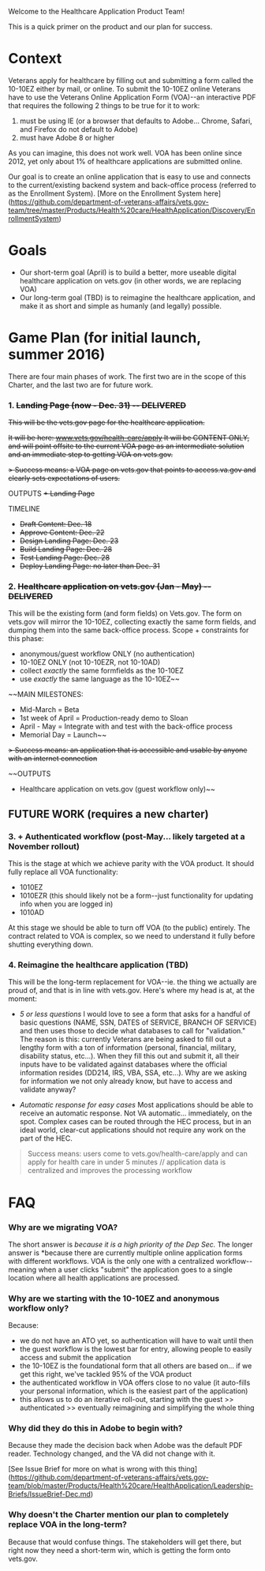 Welcome to the Healthcare Application Product Team! 

This is a quick primer on the product and our plan for success. 

# Context
Veterans apply for healthcare by filling out and submitting a form called the 10-10EZ either by mail, or online. To submit the 10-10EZ online Veterans have to use the Veterans Online Application Form (VOA)--an interactive PDF that requires the following 2 things to be true for it to work:

1. must be using IE (or a browser that defaults to Adobe... Chrome, Safari, and Firefox do not default to Adobe)
2. must have Adobe 8 or higher

As you can imagine, this does not work well. VOA has been online since 2012, yet only about 1% of healthcare applications are submitted online. 

Our goal is to create an online application that is easy to use and connects to the current/existing backend system and back-office process (referred to as the Enrollment System). [More on the Enrollment System here] (https://github.com/department-of-veterans-affairs/vets.gov-team/tree/master/Products/Health%20care/HealthApplication/Discovery/EnrollmentSystem)

# Goals

+ Our short-term goal (April) is to build a better, more useable digital healthcare application on vets.gov (in other words, we are replacing VOA)
+ Our long-term goal (TBD) is to reimagine the healthcare application, and make it as short and simple as humanly (and legally) possible. 

# Game Plan (for initial launch, summer 2016) 
There are four main phases of work. The first two are in the scope of this Charter, and the last two are for future work. 

### 1. ~~Landing Page (now - Dec. 31) -- DELIVERED~~ 
~~This will be the vets.gov page for the healthcare application.~~ 

~~It will be here: www.vets.gov/health-care/apply 
It will be CONTENT ONLY, and will point offsite to the current VOA page as an intermediate solution and an immediate step to getting VOA on vets.gov.~~

~~> Success means: a VOA page on vets.gov that points to access.va.gov and clearly sets expectations of users.~~

OUTPUTS
~~+ Landing Page~~

TIMELINE
+ ~~Draft Content: Dec. 18~~
+ ~~Approve Content: Dec. 22~~
+ ~~Design Landing Page: Dec. 23~~
+ ~~Build Landing Page: Dec. 28~~
+ ~~Test Landing Page: Dec. 28~~
+ ~~Deploy Landing Page: no later than Dec. 31~~

### 2. ~~Healthcare application on vets.gov (Jan - May) -- DELIVERED~~
This will be the existing form (and form fields) on Vets.gov. The form on vets.gov will mirror the 10-10EZ, collecting exactly the same form fields, and dumping them into the same back-office process. Scope + constraints for this phase:
+ anonymous/guest workflow ONLY (no authentication)
+ 10-10EZ ONLY (not 10-10EZR, not 10-10AD) 
+ collect _exactly_ the same formfields as the 10-10EZ
+ use _exactly_ the same language as the 10-10EZ~~ 

~~MAIN MILESTONES:
+ Mid-March = Beta 
+ 1st week of April = Production-ready demo to Sloan 
+ April - May = Integrate with and test with the back-office process 
+ Memorial Day = Launch~~ 

~~> Success means: an application that is accessible and usable by anyone with an internet connection~~

~~OUTPUTS 
+ Healthcare application on vets.gov (guest workflow only)~~ 

## FUTURE WORK (requires a new charter) 

### 3. + Authenticated workflow (post-May... likely targeted at a November rollout) 
This is the stage at which we achieve parity with the VOA product. It should fully replace all VOA functionality:
+ 1010EZ
+ 1010EZR (this should likely not be a form--just functionality for updating info when you are logged in) 
+ 1010AD

At this stage we should be able to turn off VOA (to the public) entirely. The contract related to VOA is complex, so we need to understand it fully before shutting everything down. 

### 4. Reimagine the healthcare application (TBD)
This will be the long-term replacement for VOA--ie. the thing we actually are proud of, and that is in line with vets.gov. Here's where my head is at, at the moment: 

+ *5 or less questions* I would love to see a form that asks for a handful of basic questions (NAME, SSN, DATES of SERVICE, BRANCH OF SERVICE) and then uses those to decide what databases to call for "validation." The reason is this: currently Veterans are being asked to fill out a lengthy form with a ton of information (personal, financial, military, disability status, etc...). When they fill this out and submit it, all their inputs have to be validated against databases where the official information resides (DD214, IRS, VBA, SSA, etc...). Why are we asking for information we not only already know, but have to access and validate anyway?

+ *Automatic response for easy cases* Most applications should be able to receive an automatic response. Not VA automatic... immediately, on the spot. Complex cases can be routed through the HEC process, but in an ideal world, clear-cut applications should not require any work on the part of the HEC. 

> Success means: users come to vets.gov/health-care/apply and can apply for health care in under 5 minutes // application data is centralized and improves the processing workflow

# FAQ

### Why are we migrating VOA?
The short answer is *because it is a high priority of the Dep Sec.* The longer answer is *because there are currently multiple online application forms with different workflows. VOA is the only one with a centralized workflow--meaning when a user clicks "submit" the application goes to a single location where all health applications are processed. 

### Why are we starting with the 10-10EZ and anonymous workflow only?
Because:
+ we do not have an ATO yet, so authentication will have to wait until then 
+ the guest workflow is the lowest bar for entry, allowing people to easily access and submit the application 
+ the 10-10EZ is the foundational form that all others are based on... if we get this right, we've tackled 95% of the VOA product
+ the authenticated workflow in VOA offers close to no value (it auto-fills your personal information, which is the easiest part of the application)
+ this allows us to do an iterative roll-out, starting with the guest >> authenticated >> eventually reimagining and simplifying the whole thing

### Why did they do this in Adobe to begin with?
Because they made the decision back when Adobe was the default PDF reader. Technology changed, and the VA did not change with it. 

[See Issue Brief for more on what is wrong with this thing] (https://github.com/department-of-veterans-affairs/vets.gov-team/blob/master/Products/Health%20care/HealthApplication/Leadership-Briefs/IssueBrief-Dec.md)

### Why doesn't the Charter mention our plan to completely replace VOA in the long-term?
Because that would confuse things. The stakeholders will get there, but right now they need a short-term win, which is getting the form onto vets.gov. 

